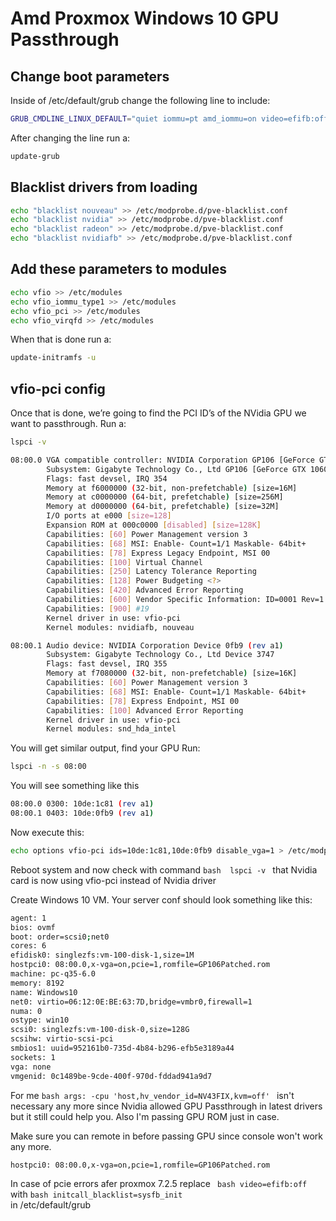 # Amd Proxmox Windows 10 GPU Passthrough

## Change boot parameters

Inside of /etc/default/grub change the following line to include:



```bash
GRUB_CMDLINE_LINUX_DEFAULT="quiet iommu=pt amd_iommu=on video=efifb:off"
```
After changing the line run a:
```bash
update-grub
```

## Blacklist drivers from loading


```bash
echo "blacklist nouveau" >> /etc/modprobe.d/pve-blacklist.conf
echo "blacklist nvidia" >> /etc/modprobe.d/pve-blacklist.conf
echo "blacklist radeon" >> /etc/modprobe.d/pve-blacklist.conf
echo "blacklist nvidiafb" >> /etc/modprobe.d/pve-blacklist.conf
```

## Add these parameters to modules 


```bash
echo vfio >> /etc/modules
echo vfio_iommu_type1 >> /etc/modules
echo vfio_pci >> /etc/modules
echo vfio_virqfd >> /etc/modules
```
When that is done run a:

```bash
update-initramfs -u
```

## vfio-pci config

Once that is done, we’re going to find the PCI ID’s of the NVidia GPU we want to passthrough. Run a:

```bash
lspci -v
```
```bash
08:00.0 VGA compatible controller: NVIDIA Corporation GP106 [GeForce GTX 1060] (rev a1) (prog-if 00 [VGA controller])
        Subsystem: Gigabyte Technology Co., Ltd GP106 [GeForce GTX 1060]
        Flags: fast devsel, IRQ 354
        Memory at f6000000 (32-bit, non-prefetchable) [size=16M]
        Memory at c0000000 (64-bit, prefetchable) [size=256M]
        Memory at d0000000 (64-bit, prefetchable) [size=32M]
        I/O ports at e000 [size=128]
        Expansion ROM at 000c0000 [disabled] [size=128K]
        Capabilities: [60] Power Management version 3
        Capabilities: [68] MSI: Enable- Count=1/1 Maskable- 64bit+
        Capabilities: [78] Express Legacy Endpoint, MSI 00
        Capabilities: [100] Virtual Channel
        Capabilities: [250] Latency Tolerance Reporting
        Capabilities: [128] Power Budgeting <?>
        Capabilities: [420] Advanced Error Reporting
        Capabilities: [600] Vendor Specific Information: ID=0001 Rev=1 Len=024 <?>
        Capabilities: [900] #19
        Kernel driver in use: vfio-pci
        Kernel modules: nvidiafb, nouveau

08:00.1 Audio device: NVIDIA Corporation Device 0fb9 (rev a1)
        Subsystem: Gigabyte Technology Co., Ltd Device 3747
        Flags: fast devsel, IRQ 355
        Memory at f7080000 (32-bit, non-prefetchable) [size=16K]
        Capabilities: [60] Power Management version 3
        Capabilities: [68] MSI: Enable- Count=1/1 Maskable- 64bit+
        Capabilities: [78] Express Endpoint, MSI 00
        Capabilities: [100] Advanced Error Reporting
        Kernel driver in use: vfio-pci
        Kernel modules: snd_hda_intel
```
You will get similar output, find your GPU
Run:
```bash
lspci -n -s 08:00
```
You will see something like this
```bash
08:00.0 0300: 10de:1c81 (rev a1)
08:00.1 0403: 10de:0fb9 (rev a1)
```
Now execute this: 
```bash
echo options vfio-pci ids=10de:1c81,10de:0fb9 disable_vga=1 > /etc/modprobe.d/vfio.conf
```
Reboot system and now check with command ```bash  lspci -v ``` that Nvidia card is now using vfio-pci instead of Nvidia driver

Create Windows 10 VM. 
Your server conf should look something like this: 

```bash 
agent: 1
bios: ovmf
boot: order=scsi0;net0
cores: 6
efidisk0: singlezfs:vm-100-disk-1,size=1M
hostpci0: 08:00.0,x-vga=on,pcie=1,romfile=GP106Patched.rom
machine: pc-q35-6.0
memory: 8192
name: Windows10
net0: virtio=06:12:0E:BE:63:7D,bridge=vmbr0,firewall=1
numa: 0
ostype: win10
scsi0: singlezfs:vm-100-disk-0,size=128G
scsihw: virtio-scsi-pci
smbios1: uuid=952161b0-735d-4b84-b296-efb5e3189a44
sockets: 1
vga: none
vmgenid: 0c1489be-9cde-400f-970d-fddad941a9d7

```

For me ```bash args: -cpu 'host,hv_vendor_id=NV43FIX,kvm=off' ``` isn't necessary any more since Nvidia allowed GPU Passthrough in latest drivers but it still could help you. Also I'm passing GPU ROM just in case. 

Make sure you can remote in before passing GPU since console won't work any more.
``` bash 
hostpci0: 08:00.0,x-vga=on,pcie=1,romfile=GP106Patched.rom
```
In case of pcie errors afer proxmox 7.2.5 replace
``` bash video=efifb:off```  
with 
``` bash initcall_blacklist=sysfb_init ```  
in /etc/default/grub
